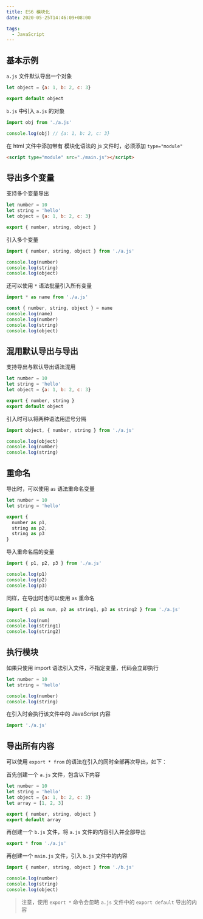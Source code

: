 ```yaml
---
title: ES6 模块化
date: 2020-05-25T14:46:09+08:00

tags:
  - JavaScript
---
```


## 基本示例

`a.js` 文件默认导出一个对象

```javascript
let object = {a: 1, b: 2, c: 3}

export default object
```

`b.js` 中引入 `a.js` 的对象

```javascript
import obj from './a.js'

console.log(obj) // {a: 1, b: 2, c: 3}
```

在 html 文件中添加带有 模块化语法的 js 文件时，必须添加 `type="module"`

```html
<script type="module" src="./main.js"></script>
```

## 导出多个变量

支持多个变量导出

```javascript
let number = 10
let string = 'hello'
let object = {a: 1, b: 2, c: 3}

export { number, string, object }
```

引入多个变量

```javascript
import { number, string, object } from './a.js'

console.log(number)
console.log(string)
console.log(object)
```

还可以使用 `*` 语法批量引入所有变量

```javascript
import * as name from './a.js'

const { number, string, object } = name
console.log(name)
console.log(number)
console.log(string)
console.log(object)
```

## 混用默认导出与导出

支持导出与默认导出语法混用

```javascript
let number = 10
let string = 'hello'
let object = {a: 1, b: 2, c: 3}

export { number, string }
export default object
```

引入时可以将两种语法用逗号分隔

```javascript
import object, { number, string } from './a.js'

console.log(object)
console.log(number)
console.log(string)
```

## 重命名

导出时，可以使用 `as` 语法重命名变量

```javascript
let number = 10
let string = 'hello'

export {
  number as p1,
  string as p2,
  string as p3
}
```

导入重命名后的变量

```javascript
import { p1, p2, p3 } from './a.js'

console.log(p1)
console.log(p2)
console.log(p3)
```

同样，在导出时也可以使用 `as` 重命名

```javascript
import { p1 as num, p2 as string1, p3 as string2 } from './a.js'

console.log(num)
console.log(string1)
console.log(string2)
```

## 执行模块

如果只使用 import 语法引入文件，不指定变量，代码会立即执行

```javascript
let number = 10
let string = 'hello'

console.log(number)
console.log(string)
```

在引入时会执行该文件中的 JavaScript 内容

```javascript
import './a.js'
```

## 导出所有内容

可以使用 `export * from` 的语法在引入的同时全部再次导出，如下：

首先创建一个 `a.js` 文件，包含以下内容

```javascript
let number = 10
let string = 'hello'
let object = {a: 1, b: 2, c: 3}
let array = [1, 2, 3]

export { number, string, object }
export default array
```

再创建一个 `b.js` 文件，将 `a.js` 文件的内容引入并全部导出

```javascript
export * from './a.js'
```

再创建一个 `main.js` 文件，引入 `b.js` 文件中的内容

```javascript
import { number, string, object } from './b.js'

console.log(number)
console.log(string)
console.log(object)
```

> 注意，使用 `export *` 命令会忽略 `a.js` 文件中的 `export default` 导出的内容